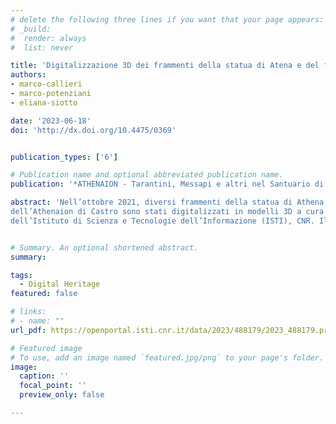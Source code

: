 ```yaml
---
# delete the following three lines if you want that your page appears:
# _build:
#  render: always
#  list: never

title: 'Digitalizzazione 3D dei frammenti della statua di Atena e del fregio monumentale dell’Athenaion di Castro'
authors:
- marco-callieri
- marco-potenziani
- eliana-siotto

date: '2023-06-18'
doi: 'http://dx.doi.org/10.4475/0369'


publication_types: ['6']

# Publication name and optional abbreviated publication name.
publication: '*ATHENAION - Tarantini, Messapi e altri nel Santuario di Atena a Castro*'

abstract: 'Nell’ottobre 2021, diversi frammenti della statua di Athena e del fregio monumentale 
dell’Athenaion di Castro sono stati digitalizzati in modelli 3D a cura del Visual Computing Lab 
dell’Istituto di Scienza e Tecnologie dell’Informazione (ISTI), CNR. Il personale del laboratorio di ricerca, che si occupa di grafica 3D e di tecnologie digitali applicate ai beni culturali, ha lavorato presso i locali del museo archeologico e dei depositi del comune di Castro nel contesto del Programma di Accesso Molab 2021 del progetto E-RHIS.it.'


# Summary. An optional shortened abstract.
summary: 

tags:
  - Digital Heritage
featured: false

# links:
# - name: ""
url_pdf: https://openportal.isti.cnr.it/data/2023/488179/2023_488179.preprint.pdf?id=people______%3A%3Aad4ec473724b8c889a866cd63d7ed45e

# Featured image
# To use, add an image named `featured.jpg/png` to your page's folder.
image:
  caption: ''
  focal_point: ''
  preview_only: false

---
```


